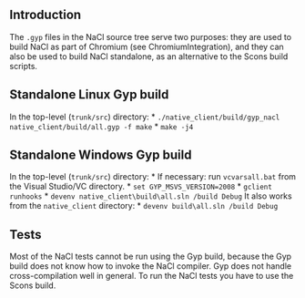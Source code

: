 ## Introduction

The `.gyp` files in the NaCl source tree serve two purposes: they are used to
build NaCl as part of Chromium (see ChromiumIntegration), and they can also be
used to build NaCl standalone, as an alternative to the Scons build scripts.

## Standalone Linux Gyp build

In the top-level (`trunk/src`) directory: * `./native_client/build/gyp_nacl
native_client/build/all.gyp -f make` * `make -j4`

## Standalone Windows Gyp build

In the top-level (`trunk/src`) directory: * If necessary: run `vcvarsall.bat`
from the Visual Studio/VC directory. * `set GYP_MSVS_VERSION=2008` * `gclient
runhooks` * `devenv native_client\build\all.sln /build Debug` It also works from
the `native_client` directory: * `devenv build\all.sln /build Debug`

## Tests

Most of the NaCl tests cannot be run using the Gyp build, because the Gyp build
does not know how to invoke the NaCl compiler. Gyp does not handle
cross-compilation well in general. To run the NaCl tests you have to use the
Scons build.

